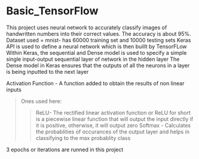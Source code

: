 # Basic_TensorFlow

This project uses neural network to accurately classify images of handwritten numbers into their correct values. The accuracy is about 95%. 
Dataset used = mnist- has 60000 training set and 10000 testing sets
Keras API is used to define a neural network which is then buillt by TensorFLow
Within Keras, the sequential and Dense model is used to specify a simple single input-output sequential layer of network in the hidden layer
The Dense model in Keras ensures that the outputs of all the neurons in a layer is being inputted to the next layer 

Activation Function - A function added to obtain the results of non linear inputs
> Ones used here:
>> ReLU- The rectified linear activation function or ReLU for short is a piecewise linear function that will output the input directly if it is positive, otherwise, it will output zero
>> Softmax - Calculates the probablities of occurances of the output layer and helps in classifying to the max probablity class

3 epochs or iterations are runned in this project
